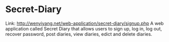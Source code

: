 # Secret-Diary
Link: http://wenyiyang.net/web-application/secret-diary/signup.php
A web application called Secret Diary that allows users to sign up, log in, log out, recover password, post diaries, view diaries, edict and delete diaries.
